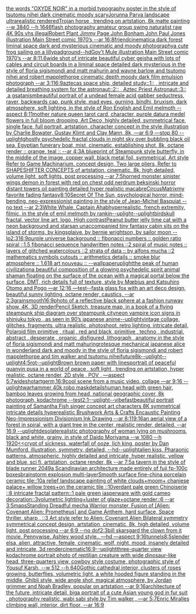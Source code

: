 [the words "OXYDE NOIR" in a morbid typography poster in the style of tsutomu nihei dark cinematic moody scary](https://www.ebank.nz/aiartgenerator?category=the%2520words%2520%22OXYDE%2520NOIR%22%2520in%2520a%2520morbid%2520typography%2520poster%2520in%2520the%2520style%2520of%2520tsutomu%2520nihei%2520dark%2520cinematic%2520moody%2520scary)[](https://www.ebank.nz/aiartgenerator?category=)[Jorunna Parva landscape ultrarealistic rendered](https://www.ebank.nz/aiartgenerator?category=Jorunna%2520Parva%2520landscape%2520ultrarealistic%2520rendered)[Trojan horse , trending on artstation, 8k matte painting --w 3840 --h 1646](https://www.ebank.nz/aiartgenerator?category=Trojan%2520horse%2520%2C%2520trending%2520on%2520artstation%2C%25208k%2520matte%2520painting%2520--w%25203840%2520--h%25201646)[flash photography amateur group swing naturalist raw 4K 90s vhs illegal](https://www.ebank.nz/aiartgenerator?category=flash%2520photography%2520amateur%2520group%2520swing%2520naturalist%2520raw%25204K%252090s%2520vhs%2520illegal)[Robert Plant Jimmy Page John Bonham John Paul Jones illustration Main Street comic 1970’s --ar 16:8](https://www.ebank.nz/aiartgenerator?category=Robert%2520Plant%2520Jimmy%2520Page%2520John%2520Bonham%2520John%2520Paul%2520Jones%2520illustration%2520Main%2520Street%2520comic%25201970%E2%80%99s%2520--ar%252016%3A8)[friend](https://www.ebank.nz/aiartgenerator?category=friend)[cinematic](https://www.ebank.nz/aiartgenerator?category=cinematic)[a dark forest liminal space dark and mysterious cinematic and moody photography](https://www.ebank.nz/aiartgenerator?category=a%2520dark%2520forest%2520liminal%2520space%2520dark%2520and%2520mysterious%2520cinematic%2520and%2520moody%2520photography)[a cute frog sailing on a lillypad](https://www.ebank.nz/aiartgenerator?category=a%2520cute%2520frog%2520sailing%2520on%2520a%2520lillypad)[ground](https://www.ebank.nz/aiartgenerator?category=ground)[--hd](https://www.ebank.nz/aiartgenerator?category=--hd)[Gov’t Mule illustration Main Street comic 1970’s --ar 8:11](https://www.ebank.nz/aiartgenerator?category=Gov%E2%80%99t%2520Mule%2520illustration%2520Main%2520Street%2520comic%25201970%E2%80%99s%2520--ar%25208%3A11)[.6](https://www.ebank.nz/aiartgenerator?category=.6)[wide shot of intricate beautiful cyber geisha with lots of cables and circuit boards in a liminal space detailed dark mysterious in the style of floria sigismondi and matt mahurin and wayne barlow and tsutomo nihei and robert mapplethorpe cinematic depth moody dark film emulsion photograph --ar 3:1](https://www.ebank.nz/aiartgenerator?category=wide%2520shot%2520of%2520intricate%2520beautiful%2520cyber%2520geisha%2520with%2520lots%2520of%2520cables%2520and%2520circuit%2520boards%2520in%2520a%2520liminal%2520space%2520detailed%2520dark%2520mysterious%2520in%2520the%2520style%2520of%2520floria%2520sigismondi%2520and%2520matt%2520mahurin%2520and%2520wayne%2520barlow%2520and%2520tsutomo%2520nihei%2520and%2520robert%2520mapplethorpe%2520cinematic%2520depth%2520moody%2520dark%2520film%2520emulsion%2520photograph%2520--ar%25203%3A1)[16:9](https://www.ebank.nz/aiartgenerator?category=16%3A9)[aztecas space ship, detailed study::1:: , intricate and detailed  breathing system for the astronaut::2:: , Aztec Priest Astronaut::3:: ,](https://www.ebank.nz/aiartgenerator?category=aztecas%2520space%2520ship%2C%2520detailed%2520study%3A%3A1%3A%3A%2520%2C%2520intricate%2520and%2520detailed%2520%2520breathing%2520system%2520for%2520the%2520astronaut%3A%3A2%3A%3A%2520%2C%2520Aztec%2520Priest%2520Astronaut%3A%3A3%3A%3A%2520%2C)[a  g](https://www.ebank.nz/aiartgenerator?category=a%2520%2520g)[satanism](https://www.ebank.nz/aiartgenerator?category=satanism)[beautiful portrait of a undead female acid gabber seductress, raver, backwards cap, punk style, mad eyes, gurning, bindhi, bruxism, dark atmosphere, soft lighting, in the style of Ron English and Emil melmoth --aspect 8:11](https://www.ebank.nz/aiartgenerator?category=beautiful%2520portrait%2520of%2520a%2520undead%2520female%2520acid%2520gabber%2520seductress%2C%2520raver%2C%2520backwards%2520cap%2C%2520punk%2520style%2C%2520mad%2520eyes%2C%2520gurning%2C%2520bindhi%2C%2520bruxism%2C%2520dark%2520atmosphere%2C%2520soft%2520lighting%2C%2520in%2520the%2520style%2520of%2520Ron%2520English%2520and%2520Emil%2520melmoth%2520--aspect%25208%3A11)[mother nature queen tarot card, character, purple datura medel flowers in full bloom drooping, Art Deco, highly detailed, symmetrical face, single face, full portrait, artstation, character concept in the style illustration by Charlie Bowater, Gustav Klimt and Clay Mann, 8k, —ar 6:9 —stop 80 --uplight](https://www.ebank.nz/aiartgenerator?category=mother%2520nature%2520queen%2520tarot%2520card%2C%2520character%2C%2520purple%2520datura%2520medel%2520flowers%2520in%2520full%2520bloom%2520drooping%2C%2520Art%2520Deco%2C%2520highly%2520detailed%2C%2520symmetrical%2520face%2C%2520single%2520face%2C%2520full%2520portrait%2C%2520artstation%2C%2520character%2520concept%2520in%2520the%2520style%2520illustration%2520by%2520Charlie%2520Bowater%2C%2520Gustav%2520Klimt%2520and%2520Clay%2520Mann%2C%25208k%2C%2520%E2%80%94ar%25206%3A9%2520%E2%80%94stop%252080%2520--uplight)[ghostly psychedelic fractal clouds in night sky over bubbling black oil sea, Egyptian funerary boat, mist, cinematic, establishing shot, 8k, octane render :: orange, teal :: --ar 4:3](https://www.ebank.nz/aiartgenerator?category=ghostly%2520psychedelic%2520fractal%2520clouds%2520in%2520night%2520sky%2520over%2520bubbling%2520black%2520oil%2520sea%2C%2520Egyptian%2520funerary%2520boat%2C%2520mist%2C%2520cinematic%2C%2520establishing%2520shot%2C%25208k%2C%2520octane%2520render%2520%3A%3A%2520orange%2C%2520teal%2520%3A%3A%2520--ar%25204%3A3)[A blueprint of Steampunk style butterfly,   in the middle of the image,   copper wall, black metal foil, symmetrical,  Art style Refer to Game Machinarium.  concept design, Two large pliers, Refer to SHAPESHIFTER CONCEPTS  of artstation, cinematic,  8k, high detailed,  volume light,  soft lights,  post processing    --ar 7:5](https://www.ebank.nz/aiartgenerator?category=A%2520blueprint%2520of%2520Steampunk%2520style%2520butterfly%2C%2520%2520%2520in%2520the%2520middle%2520of%2520the%2520image%2C%2520%2520%2520copper%2520wall%2C%2520black%2520metal%2520foil%2C%2520symmetrical%2C%2520%2520Art%2520style%2520Refer%2520to%2520Game%2520Machinarium.%2520%2520concept%2520design%2C%2520Two%2520large%2520pliers%2C%2520Refer%2520to%2520SHAPESHIFTER%2520CONCEPTS%2520%2520of%2520artstation%2C%2520cinematic%2C%2520%25208k%2C%2520high%2520detailed%2C%2520%2520volume%2520light%2C%2520%2520soft%2520lights%2C%2520%2520post%2520processing%2520%2520%2520%2520--ar%25207%3A5)[horned monster sinister wings demon in forest with red on chest odd nerdrum beksinski horror distant towers oil painting detailed hyper realistic macabre](https://www.ebank.nz/aiartgenerator?category=horned%2520monster%2520sinister%2520wings%2520demon%2520in%2520forest%2520with%2520red%2520on%2520chest%2520odd%2520nerdrum%2520beksinski%2520horror%2520distant%2520towers%2520oil%2520painting%2520detailed%2520hyper%2520realistic%2520macabre)[Circus](https://www.ebank.nz/aiartgenerator?category=Circus)[Matrix](https://www.ebank.nz/aiartgenerator?category=Matrix)[my favorite fading fantasy](https://www.ebank.nz/aiartgenerator?category=my%2520favorite%2520fading%2520fantasy)[8:10](https://www.ebank.nz/aiartgenerator?category=8%3A10)[Secret Of The Sun, psychological horror, mind-bending, neo-expressionist painting in the style of Jean-Michel Basquiat --no text --ar 2:3](https://www.ebank.nz/aiartgenerator?category=Secret%2520Of%2520The%2520Sun%2C%2520psychological%2520horror%2C%2520mind-bending%2C%2520neo-expressionist%2520painting%2520in%2520the%2520style%2520of%2520Jean-Michel%2520Basquiat%2520--no%2520text%2520--ar%25202%3A3)[White Whale, Captain Ahab](https://www.ebank.nz/aiartgenerator?category=White%2520Whale%2C%2520Captain%2520Ahab)[hyperrealistic, french extremity, filmic, in the style of emil melmoth by rankin](https://www.ebank.nz/aiartgenerator?category=hyperrealistic%2C%2520french%2520extremity%2C%2520filmic%2C%2520in%2520the%2520style%2520of%2520emil%2520melmoth%2520by%2520rankin)[--uplight](https://www.ebank.nz/aiartgenerator?category=--uplight)[--uplight](https://www.ebank.nz/aiartgenerator?category=--uplight)[bird](https://www.ebank.nz/aiartgenerator?category=bird)[skull fractal, vector line art, logo, High contrast](https://www.ebank.nz/aiartgenerator?category=skull%2520fractal%2C%2520vector%2520line%2520art%2C%2520logo%2C%2520High%2520contrast)[Peanut butter jelly time cat with a neon background and stars](https://www.ebank.nz/aiartgenerator?category=Peanut%2520butter%2520jelly%2520time%2520cat%2520with%2520a%2520neon%2520background%2520and%2520stars)[an unaccompanied tiny fantasy cabin sits on the island of storms, by kingsglaive, by bernie wrightson, by sailor moon --lp](https://www.ebank.nz/aiartgenerator?category=an%2520unaccompanied%2520tiny%2520fantasy%2520cabin%2520sits%2520on%2520the%2520island%2520of%2520storms%2C%2520by%2520kingsglaive%2C%2520by%2520bernie%2520wrightson%2C%2520by%2520sailor%2520moon%2520--lp)[2:3](https://www.ebank.nz/aiartgenerator?category=2%3A3)[16:9](https://www.ebank.nz/aiartgenerator?category=16%3A9)[purple universe background :: fibonacci numbers :: golden ratio spiral ::1.5 fibonacci sequence handwritten notes ::2 spiral of music notes :: layers of glitched watercolours ::2 strata of data :: by alfons mucha ::2 mathematics symbols cutouts :: arithmetics details :: smoke blur atmosphere :: 1.618 art nouveau :: --wallpaper](https://www.ebank.nz/aiartgenerator?category=purple%2520universe%2520background%2520%3A%3A%2520fibonacci%2520numbers%2520%3A%3A%2520golden%2520ratio%2520spiral%2520%3A%3A1.5%2520fibonacci%2520sequence%2520handwritten%2520notes%2520%3A%3A2%2520spiral%2520of%2520music%2520notes%2520%3A%3A%2520layers%2520of%2520glitched%2520watercolours%2520%3A%3A2%2520strata%2520of%2520data%2520%3A%3A%2520by%2520alfons%2520mucha%2520%3A%3A2%2520mathematics%2520symbols%2520cutouts%2520%3A%3A%2520arithmetics%2520details%2520%3A%3A%2520smoke%2520blur%2520atmosphere%2520%3A%3A%25201.618%2520art%2520nouveau%2520%3A%3A%2520--wallpaper)[uplight](https://www.ebank.nz/aiartgenerator?category=uplight)[the peak of human civilization](https://www.ebank.nz/aiartgenerator?category=the%2520peak%2520of%2520human%2520civilization)[a beautiful composition of a glowing psychedelic spirit animal shaman floating on the surface of the ocean with a magical portal below the surface, DMT,  rich details full of texture, style by Mœbius and Katsuhiro Otomo and Pogo —ar 12:16 —test](https://www.ebank.nz/aiartgenerator?category=a%2520beautiful%2520composition%2520of%2520a%2520glowing%2520psychedelic%2520spirit%2520animal%2520shaman%2520floating%2520on%2520the%2520surface%2520of%2520the%2520ocean%2520with%2520a%2520magical%2520portal%2520below%2520the%2520surface%2C%2520DMT%2C%2520%2520rich%2520details%2520full%2520of%2520texture%2C%2520style%2520by%2520M%C5%93bius%2520and%2520Katsuhiro%2520Otomo%2520and%2520Pogo%2520%E2%80%94ar%252012%3A16%2520%E2%80%94test)[--fast](https://www.ebank.nz/aiartgenerator?category=--fast)[a glass fox with an art deco design, beautiful sunny lighting, octane render, caustics, --ar 2:3](https://www.ebank.nz/aiartgenerator?category=a%2520glass%2520fox%2520with%2520an%2520art%2520deco%2520design%2C%2520beautiful%2520sunny%2520lighting%2C%2520octane%2520render%2C%2520caustics%2C%2520--ar%25202%3A3)[grain](https://www.ebank.nz/aiartgenerator?category=grain)[smooth](https://www.ebank.nz/aiartgenerator?category=smooth)[16:9](https://www.ebank.nz/aiartgenerator?category=16%3A9)[photo of a reflective black sphere at a fashion runway show, 4K, 3D render](https://www.ebank.nz/aiartgenerator?category=photo%2520of%2520a%2520reflective%2520black%2520sphere%2520at%2520a%2520fashion%2520runway%2520show%2C%25204K%2C%25203D%2520render)[Pencil Sketch, treasure map, in a book of a flying steampunk ship diagram over steampunk city](https://www.ebank.nz/aiartgenerator?category=Pencil%2520Sketch%2C%2520treasure%2520map%2C%2520in%2520a%2520book%2520of%2520a%2520flying%2520steampunk%2520ship%2520diagram%2520over%2520steampunk%2520city)[neon vampire icon signs in shinjuku tokyo , as seen in 90’s japanese anime](https://www.ebank.nz/aiartgenerator?category=neon%2520vampire%2520icon%2520signs%2520in%2520shinjuku%2520tokyo%2520%2C%2520as%2520seen%2520in%252090%E2%80%99s%2520japanese%2520anime)[--uplight](https://www.ebank.nz/aiartgenerator?category=--uplight)[vintage collage, glitches, fragments, ultra realistic, photoshoot, retro lighting, intricate detail, Polaroid film primitive , ritual , red and black ,primitive , techno , industrial, abstract , desperate , organic ,disfigured, lithograph , anatomy in the style of floria sigismondi and matt mahurin](https://www.ebank.nz/aiartgenerator?category=vintage%2520collage%2C%2520glitches%2C%2520fragments%2C%2520ultra%2520realistic%2C%2520photoshoot%2C%2520retro%2520lighting%2C%2520intricate%2520detail%2C%2520Polaroid%2520film%2520primitive%2520%2C%2520ritual%2520%2C%2520red%2520and%2520black%2520%2Cprimitive%2520%2C%2520techno%2520%2C%2520industrial%2C%2520abstract%2520%2C%2520desperate%2520%2C%2520organic%2520%2Cdisfigured%2C%2520lithograph%2520%2C%2520anatomy%2520in%2520the%2520style%2520of%2520floria%2520sigismondi%2520and%2520matt%2520mahurin)[grotesque mechanical japanese alice in wonderland dark and moody in the style of floria sigismondi and robert mapplethorpe and tim walker and tsutomu nihei](https://www.ebank.nz/aiartgenerator?category=grotesque%2520mechanical%2520japanese%2520alice%2520in%2520wonderland%2520dark%2520and%2520moody%2520in%2520the%2520style%2520of%2520floria%2520sigismondi%2520and%2520robert%2520mapplethorpe%2520and%2520tim%2520walker%2520and%2520tsutomu%2520nihei)[future](https://www.ebank.nz/aiartgenerator?category=future)[8k](https://www.ebank.nz/aiartgenerator?category=8k)[--uplight](https://www.ebank.nz/aiartgenerator?category=--uplight)[--uplight](https://www.ebank.nz/aiartgenerator?category=--uplight)[4:5](https://www.ebank.nz/aiartgenerator?category=4%3A5)[rot](https://www.ebank.nz/aiartgenerator?category=rot)[--uplight](https://www.ebank.nz/aiartgenerator?category=--uplight)[Brown brown paper with lines](https://www.ebank.nz/aiartgenerator?category=Brown%2520brown%2520paper%2520with%2520lines)[portrait of peaceful guanyin pusa in a world of peace , soft light , trending on artstation, hyper realistic, octane render, 2D style , POV , —aspect 5:7](https://www.ebank.nz/aiartgenerator?category=portrait%2520of%2520peaceful%2520guanyin%2520pusa%2520in%2520a%2520world%2520of%2520peace%2520%2C%2520soft%2520light%2520%2C%2520trending%2520on%2520artstation%2C%2520hyper%2520realistic%2C%2520octane%2520render%2C%25202D%2520style%2520%2C%2520POV%2520%2C%2520%E2%80%94aspect%25205%3A7)[wideshot](https://www.ebank.nz/aiartgenerator?category=wideshot)[artgerm,](https://www.ebank.nz/aiartgenerator?category=artgerm%2C)[16:9](https://www.ebank.nz/aiartgenerator?category=16%3A9)[cool scene from a music video, collage —ar 9:16 --uplight](https://www.ebank.nz/aiartgenerator?category=cool%2520scene%2520from%2520a%2520music%2520video%2C%2520collage%2520%E2%80%94ar%25209%3A16%2520--uplight)[warhammer 40k robo mask](https://www.ebank.nz/aiartgenerator?category=warhammer%252040k%2520robo%2520mask)[details](https://www.ebank.nz/aiartgenerator?category=details)[human head with green hair, bamboo leaves growing from head, national geographic cover, 8k photograph, kodachrome --test](https://www.ebank.nz/aiartgenerator?category=human%2520head%2520with%2520green%2520hair%2C%2520bamboo%2520leaves%2520growing%2520from%2520head%2C%2520national%2520geographic%2520cover%2C%25208k%2520photograph%2C%2520kodachrome%2520--test)[2:1](https://www.ebank.nz/aiartgenerator?category=2%3A1)[--uplight](https://www.ebank.nz/aiartgenerator?category=--uplight)[--vibefast](https://www.ebank.nz/aiartgenerator?category=--vibefast)[beautiful portrait painting of Samantha Fish singer concept art characters 8K symmetrical intricate details hyperealistic Brushwork Arts & Crafts Encaustic Painting Neo-Impressionism Divisionism Ink Drawing --ar 8:11](https://www.ebank.nz/aiartgenerator?category=beautiful%2520portrait%2520painting%2520of%2520Samantha%2520Fish%2520singer%2520concept%2520art%2520characters%25208K%2520symmetrical%2520intricate%2520details%2520hyperealistic%2520Brushwork%2520Arts%2520%26%2520Crafts%2520Encaustic%2520Painting%2520Neo-Impressionism%2520Divisionism%2520Ink%2520Drawing%2520--ar%25208%3A11)[9:16](https://www.ebank.nz/aiartgenerator?category=9%3A16)[an aerial view of a forest in spiral, with a giant tree in the center, realistic render, detailed. --ar 16:9 --uplight](https://www.ebank.nz/aiartgenerator?category=an%2520aerial%2520view%2520of%2520a%2520forest%2520in%2520spiral%2C%2520with%2520a%2520giant%2520tree%2520in%2520the%2520center%2C%2520realistic%2520render%2C%2520detailed.%2520--ar%252016%3A9%2520--uplight)[desolate](https://www.ebank.nz/aiartgenerator?category=desolate)[realistic photography of woman lying on mushrooms, black and white, grainy, in style of Daido Moriyama --w 1080 --h 1920](https://www.ebank.nz/aiartgenerator?category=realistic%2520photography%2520of%2520woman%2520lying%2520on%2520mushrooms%2C%2520black%2520and%2520white%2C%2520grainy%2C%2520in%2520style%2520of%2520Daido%2520Moriyama%2520--w%25201080%2520--h%25201920)[<<crypt of sickness, waterfall of ooze, lich king, poster by Dan Mumford, illustration, symmetry, detailed, --hd](https://www.ebank.nz/aiartgenerator?category=%3C%3Ccrypt%2520of%2520sickness%2C%2520waterfall%2520of%2520ooze%2C%2520lich%2520king%2C%2520poster%2520by%2520Dan%2520Mumford%2C%2520illustration%2C%2520symmetry%2C%2520detailed%2C%2520--hd)[--uplight](https://www.ebank.nz/aiartgenerator?category=--uplight)[alien kiss, Pharaonic patterns, atmospheric, highly detailed and intricate, hyper realistic, yellow and blue, sci fi, artstation, octane render, 8k --ar 7:5](https://www.ebank.nz/aiartgenerator?category=alien%2520kiss%2C%2520Pharaonic%2520patterns%2C%2520atmospheric%2C%2520highly%2520detailed%2520and%2520intricate%2C%2520hyper%2520realistic%2C%2520yellow%2520and%2520blue%2C%2520sci%2520fi%2C%2520artstation%2C%2520octane%2520render%2C%25208k%2520--ar%25207%3A5)[a tavern in the style of blade runner 2049](https://www.ebank.nz/aiartgenerator?category=a%2520tavern%2520in%2520the%2520style%2520of%2520blade%2520runner%25202049)[a Scandinavian architecture made entirely of fuji fp-100c boxes](https://www.ebank.nz/aiartgenerator?category=a%2520Scandinavian%2520architecture%2520made%2520entirely%2520of%2520fuji%2520fp-100c%2520boxes)[brainstorm explosion multi-layer](https://www.ebank.nz/aiartgenerator?category=brainstorm%2520explosion%2520multi-layer)[Smooth surface fine-china porcelain ceramic tile::10a relief landscape painting of white clouds+moom+ chaniese palace+ willow trees+on the ceramic tile ::10verdant pale green Chinoiserie ::8 intricate fractal pattern::1 pale green jasperware with gold cameo decoration::3volumetric lighting+luster of glaze+octane render::6 --ar 3:5](https://www.ebank.nz/aiartgenerator?category=Smooth%2520surface%2520fine-china%2520porcelain%2520ceramic%2520tile%3A%3A10a%2520relief%2520landscape%2520painting%2520of%2520white%2520clouds%2Bmoom%2B%2520chaniese%2520palace%2B%2520willow%2520trees%2Bon%2520the%2520ceramic%2520tile%2520%3A%3A10verdant%2520pale%2520green%2520Chinoiserie%2520%3A%3A8%2520intricate%2520fractal%2520pattern%3A%3A1%2520pale%2520green%2520jasperware%2520with%2520gold%2520cameo%2520decoration%3A%3A3volumetric%2520lighting%2Bluster%2520of%2520glaze%2Boctane%2520render%3A%3A6%2520--ar%25203%3A5)[maps](https://www.ebank.nz/aiartgenerator?category=maps)[Standing Dreadful mecha Warrior monster, Fusion of [Alien: Covenant Alien: Prometheus] and Game Anthem, hard surface, Space thriller, sharp , ::3  Art style refer to Alien: Covenant Alien   Bilateral symmetry       symmetrical   concept design,  artstation, cinematic,  8k, high detailed,  volume light,  post processing    --ar 6:9   --no dof](https://www.ebank.nz/aiartgenerator?category=Standing%2520Dreadful%2520mecha%2520Warrior%2520monster%2C%2520Fusion%2520of%2520%5BAlien%3A%2520Covenant%2520Alien%3A%2520Prometheus%5D%2520and%2520Game%2520Anthem%2C%2520hard%2520surface%2C%2520Space%2520thriller%2C%2520sharp%2520%2C%2520%3A%3A3%2520%2520Art%2520style%2520refer%2520to%2520Alien%3A%2520Covenant%2520Alien%2520%2520%2520Bilateral%2520symmetry%2520%2520%2520%2520%2520%2520%2520symmetrical%2520%2520%2520concept%2520design%2C%2520%2520artstation%2C%2520cinematic%2C%2520%25208k%2C%2520high%2520detailed%2C%2520%2520volume%2520light%2C%2520%2520post%2520processing%2520%2520%2520%2520--ar%25206%3A9%2520%2520%2520--no%2520dof)[2:3](https://www.ebank.nz/aiartgenerator?category=2%3A3)[bill skarsgard the clown from it movie. Pennywise. Ashley wood style.. —hd —aspect 9:16](https://www.ebank.nz/aiartgenerator?category=bill%2520skarsgard%2520the%2520clown%2520from%2520it%2520movie.%2520Pennywise.%2520Ashley%2520wood%2520style..%2520%E2%80%94hd%2520%E2%80%94aspect%25209%3A16)[tunnels](https://www.ebank.nz/aiartgenerator?category=tunnels)[8:5](https://www.ebank.nz/aiartgenerator?category=8%3A5)[slender elsa, alien, attractive, female, cinematic, wolf, night, mood, insanely detailed and intricate, 3d render](https://www.ebank.nz/aiartgenerator?category=slender%2520elsa%2C%2520alien%2C%2520attractive%2C%2520female%2C%2520cinematic%2C%2520wolf%2C%2520night%2C%2520mood%2C%2520insanely%2520detailed%2520and%2520intricate%2C%25203d%2520render)[cinematic](https://www.ebank.nz/aiartgenerator?category=cinematic)[16:9](https://www.ebank.nz/aiartgenerator?category=16%3A9)[--uplight](https://www.ebank.nz/aiartgenerator?category=--uplight)[three-quarter view kodachrome portrait photo of reptilian creature with wide dinosaur-like head, three-quarters view, cowboy style costume, photographic style of Yousuf Karsh, --w 512 --h 640](https://www.ebank.nz/aiartgenerator?category=three-quarter%2520view%2520kodachrome%2520portrait%2520photo%2520of%2520reptilian%2520creature%2520with%2520wide%2520dinosaur-like%2520head%2C%2520three-quarters%2520view%2C%2520cowboy%2520style%2520costume%2C%2520photographic%2520style%2520of%2520Yousuf%2520Karsh%2C%2520--w%2520512%2520--h%2520640)[Gothic cathedral interior, clusters of roses growing, butterflies, volumetric light, a white hooded figure standing in the middle, Ghibli style, wide angle shot, magical atmosphere, by Jordan grimmer and Noah Bradley, popular on artstation --ar 9:16](https://www.ebank.nz/aiartgenerator?category=Gothic%2520cathedral%2520interior%2C%2520clusters%2520of%2520roses%2520growing%2C%2520butterflies%2C%2520volumetric%2520light%2C%2520a%2520white%2520hooded%2520figure%2520standing%2520in%2520the%2520middle%2C%2520Ghibli%2520style%2C%2520wide%2520angle%2520shot%2C%2520magical%2520atmosphere%2C%2520by%2520Jordan%2520grimmer%2520and%2520Noah%2520Bradley%2C%2520popular%2520on%2520artstation%2520--ar%25209%3A16)[architecture of the future, intricate detail, big](https://www.ebank.nz/aiartgenerator?category=architecture%2520of%2520the%2520future%2C%2520intricate%2520detail%2C%2520big)[a portrait of a cute Asian young god in fur suit , photography realistic, wabi sabi style,by Tim walker , —ar 5:7](https://www.ebank.nz/aiartgenerator?category=a%2520portrait%2520of%2520a%2520cute%2520Asian%2520young%2520god%2520in%2520fur%2520suit%2520%2C%2520photography%2520realistic%2C%2520wabi%2520sabi%2520style%2Cby%2520Tim%2520walker%2520%2C%2520%E2%80%94ar%25205%3A7)[Enric Miralles climbing wall, interior, dirt floor, --ar 16:9](https://www.ebank.nz/aiartgenerator?category=Enric%2520Miralles%2520climbing%2520wall%2C%2520interior%2C%2520dirt%2520floor%2C%2520--ar%252016%3A9)